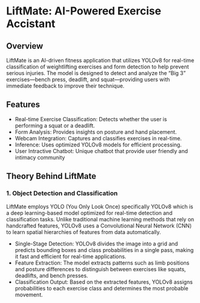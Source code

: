 # LiftMate: AI-Powered Exercise Accistant
## Overview
LiftMate is an AI-driven fitness application that utilizes YOLOv8 for real-time classification of weightlifting exercises and form detection to help prevent serious injuries. The model is designed to detect and analyze the “Big 3” exercises—bench press, deadlift, and squat—providing users with immediate feedback to improve their technique.

## Features
* Real-time Exercise Classification: Detects whether the user is performing a squat or a deadlift.
* Form Analysis: Provides insights on posture and hand placement.
* Webcam Integration: Captures and classifies exercises in real-time.
* Inference: Uses optimized YOLOv8 models for efficient processing.
* User Intractive Chatbot: Unique chatbot that provide user friendly and intimacy community

## Theory Behind LiftMate
### 1. Object Detection and Classification
LiftMate employs YOLO (You Only Look Once) specifically YOLOv8 which is a deep learning-based model optimized for real-time detection and classification tasks. Unlike traditional machine learning methods that rely on handcrafted features, YOLOv8 uses a Convolutional Neural Network (CNN) to learn spatial hierarchies of features from data automatically.

* Single-Stage Detection: YOLOv8 divides the image into a grid and predicts bounding boxes and class probabilities in a single pass, making it fast and efficient for real-time applications.
* Feature Extraction: The model extracts patterns such as limb positions and posture differences to distinguish between exercises like squats, deadlifts, and bench presses.
* Classification Output: Based on the extracted features, YOLOv8 assigns probabilities to each exercise class and determines the most probable movement.
